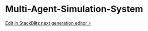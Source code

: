 # Multi-Agent-Simulation-System

[Edit in StackBlitz next generation editor ⚡️](https://stackblitz.com/~/github.com/MillionthOdin16/Multi-Agent-Simulation-System)